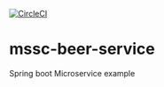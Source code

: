 [![CircleCI](https://circleci.com/gh/suddat/mssc-beer-service/tree/master.svg?style=svg)](https://circleci.com/gh/suddat/mssc-beer-service/tree/master)
# mssc-beer-service
Spring boot Microservice example
